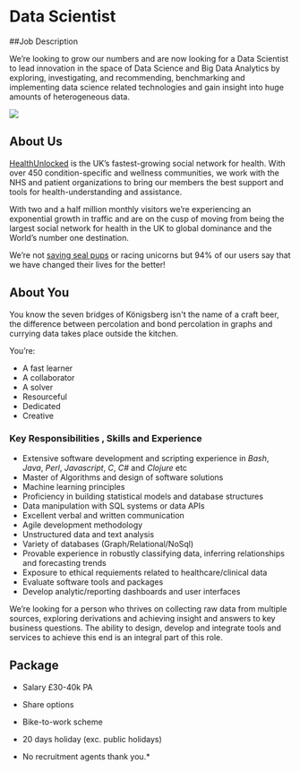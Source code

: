 # Data Scientist

##Job Description

We’re looking to grow our numbers and are now looking for a Data Scientist to lead innovation in the space of Data Science and Big Data Analytics by exploring, investigating, and recommending, benchmarking and implementing data science related technologies and gain insight into huge amounts of heterogeneous data.

![](http://befoundonline.com/wp-content/uploads/2013/03/Dogbert.png)

## About Us

[HealthUnlocked](http://healthunlocked.com) is the UK’s fastest-growing social network for health. With over 450 condition-specific and wellness communities, we work with the NHS and patient organizations to bring our members the best support and tools for health-understanding and assistance.

With two and a half million monthly visitors we’re experiencing an exponential growth in traffic and are on the cusp of moving from being the largest social network for health in the UK to global dominance and the World’s number one destination.

We’re not [saving seal pups](http://cdn-test.healthunlocked.com/misc/hugo-breakfast-2013-12-20-b.gif) or racing unicorns but 94% of our users say that we have changed their lives for the better!

## About You

You know the seven bridges of Königsberg isn't the name of a craft beer, the difference between percolation and bond percolation in graphs and currying data takes place outside the kitchen.

You’re:

* A fast learner
* A collaborator
* A solver
* Resourceful
* Dedicated
* Creative
 

### Key Responsibilities , Skills and Experience

* Extensive software development and scripting experience in *Bash*, *Java*, *Perl*, *Javascript*, *C*, *C#* and *Clojure* etc
* Master of Algorithms and design of software solutions
* Machine learning principles
* Proficiency in building statistical models and database structures
* Data manipulation with SQL systems or data APIs
* Excellent verbal and written communication
* Agile development methodology
* Unstructured data and text analysis
* Variety of databases (Graph/Relational/NoSql)
* Provable experience in robustly classifying data, inferring relationships and forecasting trends
* Exposure to ethical requiements related to healthcare/clinical data
* Evaluate software tools and packages
* Develop analytic/reporting dashboards and user interfaces


 


We’re looking for a person who thrives on collecting raw data from multiple sources, exploring derivations and achieving insight and answers to key business questions. The ability to design, develop and integrate tools and services to achieve this end is an integral part of this role.

## Package

* Salary £30-40k PA
* Share options
* Bike-to-work scheme
* 20 days holiday (exc. public holidays)
 

* No recruitment agents thank you.* 

